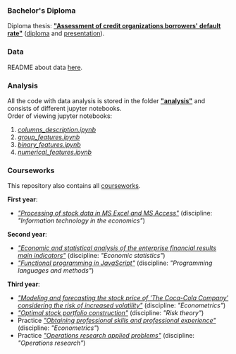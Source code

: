 ### Bachelor's Diploma
Diploma thesis: [**"Assessment of credit organizations borrowers' default rate"**](https://github.com/dayyass/bachelor_diploma/blob/main/diploma.pdf) ([diploma](https://github.com/dayyass/bachelor_diploma/blob/main/diploma.pdf) and [presentation](https://github.com/dayyass/bachelor_diploma/blob/main/presentation.pdf)).<br>

### Data
README about data [here](data/README.md).

### Analysis
All the code with data analysis is stored in the folder [**"analysis"**](analysis) and consists of different jupyter notebooks.<br>
Order of viewing jupyter notebooks:
1. [*columns_description.ipynb*](analysis/columns_description.ipynb)
1. [*group_features.ipynb*](analysis/group_features.ipynb)
1. [*binary_features.ipynb*](analysis/binary_features.ipynb)
1. [*numerical_features.ipynb*](analysis/numerical_features.ipynb)

### Courseworks
This repository also contains all [courseworks](courseworks).

**First year**:
- [*"Processing of stock data in MS Excel and MS Access"*](courseworks/1_information_technology_in_economics) (discipline: *"Information technology in the economics"*)

**Second year**:
- [*"Economic and statistical analysis of the enterprise financial results main indicators"*](courseworks/2_economic_statistics) (discipline: *"Economic statistics"*)
- [*"Functional programming in JavaScript"*](courseworks/2_programming_languages_and_methods) (discipline: *"Programming languages and methods"*)

**Third year**:
- [*"Modeling and forecasting the stock price of 'The Coca-Cola Company' considering the risk of increased volatility"*](courseworks/3_econometrics) (discipline: *"Econometrics"*)
- [*"Optimal stock portfolio construction"*](courseworks/3_risk_theory) (discipline: *"Risk theory"*)
- Practice [*"Obtaining professional skills and professional experience"*](courseworks/3_practice_econometrics) (discipline: *"Econometrics"*)
- Practice [*"Operations research applied problems"*](courseworks/3_practice_operations_research_models) (discipline: *"Operations research"*)
